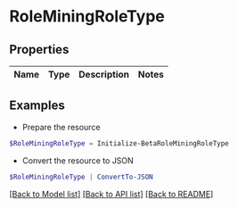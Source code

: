 # RoleMiningRoleType
## Properties

Name | Type | Description | Notes
------------ | ------------- | ------------- | -------------

## Examples

- Prepare the resource
```powershell
$RoleMiningRoleType = Initialize-BetaRoleMiningRoleType 
```

- Convert the resource to JSON
```powershell
$RoleMiningRoleType | ConvertTo-JSON
```

[[Back to Model list]](../README.md#documentation-for-models) [[Back to API list]](../README.md#documentation-for-api-endpoints) [[Back to README]](../README.md)

